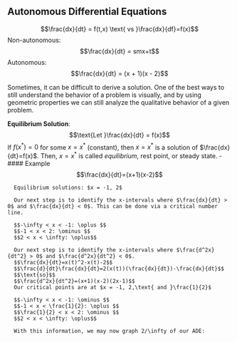 ## Autonomous Differential Equations
$$\frac{dx}{dt} = f(t,x) \text{ vs }\frac{dx}{df}=f(x)$$
Non-autonomous:
$$\frac{dx}{dt} = smx+t$$
Autonomous:
$$\frac{dx}{dt} = (x + 1)(x - 2)$$

Sometimes, it can be difficult to derive a solution. One of the best ways to still understand the behavior of a problem is visually, and by using geometric properties we can still analyze the qualitative behavior of a given problem.

**Equilibrium Solution**:
$$\text{Let }\frac{dx}{dt} = f(x)$$
If $f(x^{*}) = 0$ for some $x = x^{*}$ (constant), then $x = x^{*}$ is a solution of $\frac{dx}{dt}=f(x)$. 
Then, $x = x^{*}$ is called *equilibrium*, rest point, or steady state.
	- #### Example
	  $$\frac{dx}{dt}=(x+1)(x-2)$$
	  
	  Equilibrium solutions: $x = -1, 2$
	  
	  Our next step is to identify the x-intervals where $\frac{dx}{dt} > 0$ and $\frac{dx}{dt} < 0$. This can be done via a critical number line.
	  
	  $$-\infty < x < -1: \oplus $$
	  $$-1 < x < 2: \ominus $$
	  $$2 < x < \infty: \oplus$$
	  
	  Our next step is to identify the x-intervals where $\frac{d^2x}{dt^2} > 0$ and $\frac{d^2x}{dt^2} < 0$.
	  $$\frac{dx}{dt}=x(t)^2-x(t)-2$$
	  $$\frac{d}{dt}\frac{dx}{dt}=2(x(t))(\frac{dx}{dt})-\frac{dx}{dt}$$
	  $$\text{so}$$
	  $$\frac{d^2x}{dt^2}=(x+1)(x-2)(2x-1)$$
	  Our critical points are at $x = -1, 2,\text{ and }\frac{1}{2}$
	  
	  $$-\infty < x < -1: \ominus $$
	  $$-1 < x < \frac{1}{2}: \oplus $$
	  $$\frac{1}{2} < x < 2: \ominus $$
	  $$2 < x < \infty: \oplus$$
	  
	  With this information, we may now graph 2/\infty of our ADE: